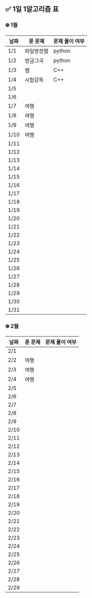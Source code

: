 ## ✅ 1일 1알고리즘 표

### ❄️ 1월

| 날짜 | 푼 문제    | 문제 풀이 여부 |
| ---- | ---------- | -------------- |
| 1/1  | 파일명정렬 | python         |
| 1/2  | 방금그곡   | python         |
| 1/3  | 뱀         | C++            |
| 1/4  | 시험감독   | C++            |
| 1/5  |            |                |
| 1/6  |            |                |
| 1/7  | 여행       |                |
| 1/8  | 여행       |                |
| 1/9  | 여행       |                |
| 1/10 | 여행       |                |
| 1/11 |            |                |
| 1/12 |            |                |
| 1/13 |            |                |
| 1/14 |            |                |
| 1/15 |            |                |
| 1/16 |            |                |
| 1/17 |            |                |
| 1/18 |            |                |
| 1/19 |            |                |
| 1/20 |            |                |
| 1/21 |            |                |
| 1/22 |            |                |
| 1/23 |            |                |
| 1/24 |            |                |
| 1/25 |            |                |
| 1/26 |            |                |
| 1/27 |            |                |
| 1/28 |            |                |
| 1/29 |            |                |
| 1/30 |            |                |
| 1/31 |            |                |

### ❄️ 2월

| 날짜 | 푼 문제 | 문제 풀이 여부 |
| ---- | ------- | -------------- |
| 2/1  |         |                |
| 2/2  | 여행    |                |
| 2/3  | 여행    |                |
| 2/4  | 여행    |                |
| 2/5  |         |                |
| 2/6  |         |                |
| 2/7  |         |                |
| 2/8  |         |                |
| 2/9  |         |                |
| 2/10 |         |                |
| 2/11 |         |                |
| 2/12 |         |                |
| 2/13 |         |                |
| 2/14 |         |                |
| 2/15 |         |                |
| 2/16 |         |                |
| 2/17 |         |                |
| 2/18 |         |                |
| 2/19 |         |                |
| 2/20 |         |                |
| 2/21 |         |                |
| 2/22 |         |                |
| 2/23 |         |                |
| 2/24 |         |                |
| 2/25 |         |                |
| 2/26 |         |                |
| 2/27 |         |                |
| 2/28 |         |                |
| 2/29 |         |                |
